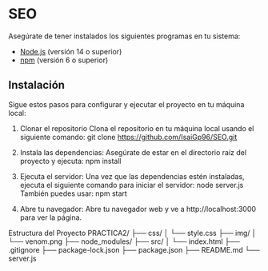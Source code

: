﻿# SEO
Asegúrate de tener instalados los siguientes programas en tu sistema:

- [Node.js](https://nodejs.org/) (versión 14 o superior)
- [npm](https://www.npmjs.com/) (versión 6 o superior)

## Instalación

Sigue estos pasos para configurar y ejecutar el proyecto en tu máquina local:

1. Clonar el repositorio
   Clona el repositorio en tu máquina local usando el siguiente comando:
     git clone https://github.com/IsaiGp96/SEO.git
   
3. Instala las dependencias:
   Asegúrate de estar en el directorio raíz del proyecto y ejecuta:
    npm install

3. Ejecuta el servidor:
   Una vez que las dependencias estén instaladas, ejecuta el siguiente comando para iniciar el servidor:
     node server.js
   También puedes usar:
     npm start

4. Abre tu navegador:
   Abre tu navegador web y ve a http://localhost:3000 para ver la página.

Estructura del Proyecto
PRACTICA2/
├── css/
│   └── style.css
├── img/
│   └── venom.png
├── node_modules/
├── src/
│   └── index.html
├── .gitignore
├── package-lock.json
├── package.json
├── README.md
└── server.js


